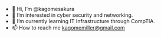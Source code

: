 - 👋 Hi, I’m @kagomesakura
- 👀 I’m interested in cyber security and networking.
- 🌱 I’m currently learning IT Infrastructure through CompTIA.
- 📫 How to reach me kagomemiller@gmail.com

<!---
kagomesakura/kagomesakura is a ✨ special ✨ repository because its `README.md` (this file) appears on your GitHub profile.
You can click the Preview link to take a look at your changes.
--->
